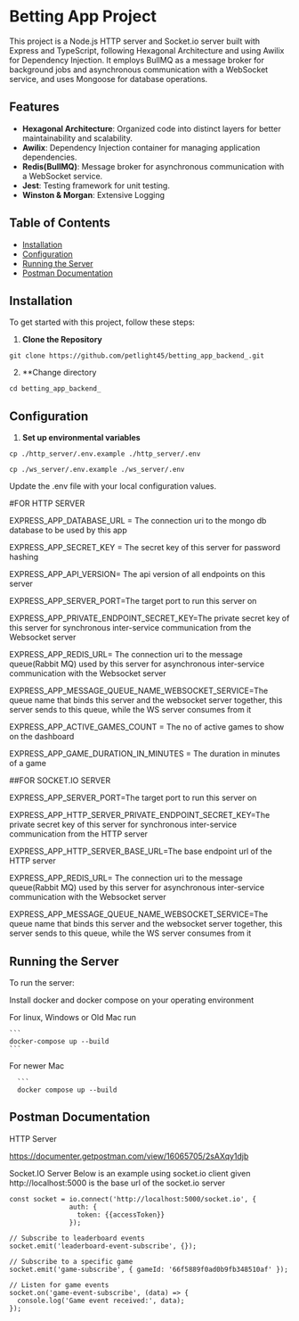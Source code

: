 # Betting App Project

This project is a Node.js HTTP server  and Socket.io server built with Express and TypeScript, following Hexagonal Architecture and using Awilix for Dependency Injection. It employs BullMQ as a message broker for background jobs and asynchronous communication with a WebSocket service, and uses Mongoose for database operations.

## Features

- **Hexagonal Architecture**: Organized code into distinct layers for better maintainability and scalability.
- **Awilix**: Dependency Injection container for managing application dependencies.
- **Redis(BullMQ)**: Message broker for asynchronous communication with a WebSocket service.
- **Jest**: Testing framework for unit testing.
- **Winston & Morgan**: Extensive Logging


## Table of Contents

- [Installation](#installation)
- [Configuration](#configuration)
- [Running the Server](#running-the-server)
- [Postman Documentation](#postman-documentation)

## Installation

To get started with this project, follow these steps:

1. **Clone the Repository**

```
git clone https://github.com/petlight45/betting_app_backend_.git
```
2. **Change directory 
```
cd betting_app_backend_
```
## Configuration
   
1. **Set up environmental variables**

```
cp ./http_server/.env.example ./http_server/.env
```

```
cp ./ws_server/.env.example ./ws_server/.env
```

 Update the .env file with your local configuration values.
 
 
 #FOR HTTP SERVER
 
 EXPRESS_APP_DATABASE_URL = The connection uri to the mongo db database to be used by this app
 
 EXPRESS_APP_SECRET_KEY = The secret key of this server for password hashing
 
 EXPRESS_APP_API_VERSION= The api version of all endpoints on this server
 
 EXPRESS_APP_SERVER_PORT=The target port to run this server on
 
 EXPRESS_APP_PRIVATE_ENDPOINT_SECRET_KEY=The private secret key of this server for synchronous inter-service communication from the Websocket server

 EXPRESS_APP_REDIS_URL= The connection uri to the message queue(Rabbit MQ) used by this server for asynchronous inter-service communication with the Websocket server 
 
 EXPRESS_APP_MESSAGE_QUEUE_NAME_WEBSOCKET_SERVICE=The queue name that binds this server and the websocket server together, this server sends to this queue, while the WS server consumes from it
 
 EXPRESS_APP_ACTIVE_GAMES_COUNT = The no of active games to show on the dashboard
 
 EXPRESS_APP_GAME_DURATION_IN_MINUTES = The duration in minutes of a game
 
 
 
 ##FOR SOCKET.IO SERVER 
  
 EXPRESS_APP_SERVER_PORT=The target port to run this server on
 
 EXPRESS_APP_HTTP_SERVER_PRIVATE_ENDPOINT_SECRET_KEY=The private secret key of this server for synchronous inter-service communication from the HTTP server

 EXPRESS_APP_HTTP_SERVER_BASE_URL=The base endpoint url of the HTTP server

 EXPRESS_APP_REDIS_URL= The connection uri to the message queue(Rabbit MQ) used by this server for asynchronous inter-service communication with the Websocket server 
 
 EXPRESS_APP_MESSAGE_QUEUE_NAME_WEBSOCKET_SERVICE=The queue name that binds this server and the websocket server together, this server sends to this queue, while the WS server consumes from it

 
 
 
 ## Running the Server
 
 To run the server:
 
 Install docker and docker compose on your operating environment
 
 For linux, Windows or Old Mac run
 
    ```
    docker-compose up --build
    ```
    
For newer Mac

      ```
      docker compose up --build
    
## Postman Documentation
 

  
HTTP Server

https://documenter.getpostman.com/view/16065705/2sAXqy1djb


Socket.IO Server
Below is an example using socket.io client 
given http://localhost:5000 is the base url of the socket.io server
```
const socket = io.connect('http://localhost:5000/socket.io', {
               auth: {
                 token: {{accessToken}}
               });

// Subscribe to leaderboard events
socket.emit('leaderboard-event-subscribe', {});

// Subscribe to a specific game
socket.emit('game-subscribe', { gameId: '66f5889f0ad0b9fb348510af' });

// Listen for game events
socket.on('game-event-subscribe', (data) => {
  console.log('Game event received:', data);
});
```